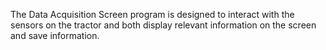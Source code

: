 The Data Acquisition Screen program is designed to interact with the sensors on the tractor and both display relevant information on the screen and save information.
